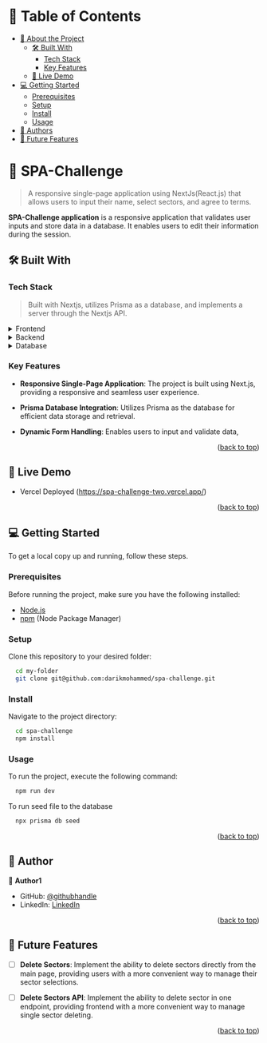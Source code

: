 <a name="readme-top"></a>

<!-- TABLE OF CONTENTS -->

# 📗 Table of Contents

- [📖 About the Project](#about-project)
  - [🛠 Built With](#built-with)
    - [Tech Stack](#tech-stack)
    - [Key Features](#key-features)
  - [🚀 Live Demo](#live-demo)
- [💻 Getting Started](#getting-started)
  - [Prerequisites](#prerequisites)
  - [Setup](#setup)
  - [Install](#install)
  - [Usage](#usage)
- [👥 Authors](#authors)
- [🔭 Future Features](#future-features)

<!-- PROJECT DESCRIPTION -->

# 📖 SPA-Challenge <a name="about-project"></a>

> A responsive single-page application using NextJs(React.js) that allows users to input their name, select sectors, and agree to terms.

**SPA-Challenge application** is a responsive application that validates user inputs and store data in a database. It enables users to edit their information during the session.

## 🛠 Built With <a name="built-with"></a>

### Tech Stack <a name="tech-stack"></a>

> Built with Nextjs, utilizes Prisma as a database, and implements a server through the Nextjs API.

<details>
  <summary>Frontend</summary>
  <ul>
    <li><a href="https://nextjs.org/">Next.js</a></li>
  </ul>
</details>

<details>
  <summary>Backend</summary>
  <ul>
    <li><a href="https://prisma.io/">Prisma</a></li>
    <li><a href="https://nextjs.org/docs/api-routes/introduction">Next.js API</a></li>
  </ul>
</details>

<details>
<summary>Database</summary>
  <ul>
    <li><a href="https://www.postgresql.org/">PostgreSQL</a></li>
  </ul>
</details>

<!-- Features -->

### Key Features <a name="key-features"></a>

- **Responsive Single-Page Application**: The project is built using Next.js, providing a responsive and seamless user experience.

- **Prisma Database Integration**: Utilizes Prisma as the database for efficient data storage and retrieval.

- **Dynamic Form Handling**: Enables users to input and validate data,

<p align="right">(<a href="#readme-top">back to top</a>)</p>

<!-- LIVE DEMO -->

## 🚀 Live Demo <a name="live-demo"></a>

- Vercel Deployed (https://spa-challenge-two.vercel.app/)

<p align="right">(<a href="#readme-top">back to top</a>)</p>

<!-- GETTING STARTED -->

## 💻 Getting Started <a name="getting-started"></a>


To get a local copy up and running, follow these steps.

### Prerequisites

Before running the project, make sure you have the following installed:

- [Node.js](https://nodejs.org/en/)
- [npm](https://www.npmjs.com/) (Node Package Manager)

### Setup

Clone this repository to your desired folder:

```sh
  cd my-folder
  git clone git@github.com:darikmohammed/spa-challenge.git
```

### Install

Navigate to the project directory:

```sh
  cd spa-challenge
  npm install
```

### Usage

To run the project, execute the following command:

```sh
  npm run dev
```

To run seed file to the database

```sh
  npx prisma db seed
```

<p align="right">(<a href="#readme-top">back to top</a>)</p>

<!-- AUTHORS -->

## 👥 Author <a name="authors"></a>


👤 **Author1**

- GitHub: [@githubhandle](https://github.com/darikmohammed/)
- LinkedIn: [LinkedIn](https://www.linkedin.com/in/darik-mohammed)

<p align="right">(<a href="#readme-top">back to top</a>)</p>

<!-- FUTURE FEATURES -->

## 🔭 Future Features <a name="future-features"></a>


- [ ] **Delete Sectors**: Implement the ability to delete sectors directly from the main page, providing users with a more convenient way to manage their sector selections.
- [ ] **Delete Sectors API**: Implement the ability to delete sector in one endpoint, providing frontend with a more convenient way to manage single sector deleting.


<p align="right">(<a href="#readme-top">back to top</a>)</p>
